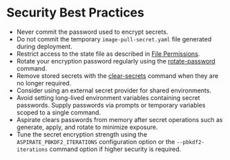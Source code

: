 # Security Best Practices

- Never commit the password used to encrypt secrets.
- Do not commit the temporary `image-pull-secret.yaml` file generated during deployment.
- Restrict access to the state file as described in [File Permissions](File-Permissions.md).
- Rotate your encryption password regularly using the [rotate-password](Rotate-Password.md) command.
- Remove stored secrets with the [clear-secrets](Clear-Secrets.md) command when they are no longer required.
- Consider using an external secret provider for shared environments.
- Avoid setting long-lived environment variables containing secret passwords. Supply passwords via prompts or temporary variables scoped to a single command.
- Aspirate clears passwords from memory after secret operations such as generate, apply, and rotate to minimize exposure.
- Tune the secret encryption strength using the `ASPIRATE_PBKDF2_ITERATIONS` configuration option or the `--pbkdf2-iterations` command option if higher security is required.
